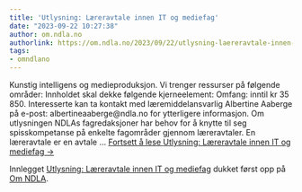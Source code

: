 ```yaml
---
title: 'Utlysning: Læreravtale innen IT og mediefag'
date: "2023-09-22 10:27:38"
author: om.ndla.no
authorlink: https://om.ndla.no/2023/09/22/utlysning-laereravtale-innen-it-og-mediefag/
tags:
- omndlano
---
```

<p>Kunstig intelligens og medieproduksjon. Vi trenger ressurser på følgende områder: Innholdet skal dekke følgende kjerneelement: Omfang: inntil kr 35 850. Interesserte kan ta kontakt med læremiddelansvarlig Albertine Aaberge på e-post: albertineaaberge@ndla.no for ytterligere informasjon. Om utlysningen NDLAs fagredaksjoner har behov for å knytte til seg spisskompetanse på enkelte fagområder gjennom læreravtaler. En læreravtale er en avtale &#8230; <a href="https://om.ndla.no/2023/09/22/utlysning-laereravtale-innen-it-og-mediefag/" class="more-link">Fortsett å lese <span class="screen-reader-text">Utlysning: Læreravtale innen IT og mediefag</span> <span class="meta-nav">&#8594;</span></a></p>
<p>Innlegget <a rel="nofollow" href="https://om.ndla.no/2023/09/22/utlysning-laereravtale-innen-it-og-mediefag/">Utlysning: Læreravtale innen IT og mediefag</a> dukket først opp på <a rel="nofollow" href="https://om.ndla.no">Om NDLA</a>.</p>
